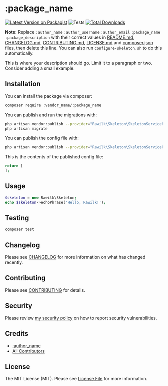 # :package_name

[![Latest Version on Packagist](https://img.shields.io/packagist/v/rawilk/:package_name.svg?style=flat-square)](https://packagist.org/packages/rawilk/:package_name)
![Tests](https://github.com/rawilk/:package_name/workflows/Tests/badge.svg?style=flat-square)
[![Total Downloads](https://img.shields.io/packagist/dt/rawilk/:package_name.svg?style=flat-square)](https://packagist.org/packages/rawilk/:package_name)

**Note:** Replace ```:author_name``` ```:author_username``` ```:author_email``` ```:package_name``` ```:package_description``` with their correct values in [README.md](README.md), [CHANGELOG.md](CHANGELOG.md), [CONTRIBUTING.md](CONTRIBUTING.md), [LICENSE.md](LICENSE.md) and [composer.json](composer.json) files, then delete this line. You can also run `configure-skeleton.sh` to do this automatically.

This is where your description should go. Limit it to a paragraph or two. Consider adding a small example.

## Installation

You can install the package via composer:

```bash
composer require :vendor_name/:package_name
```

You can publish and run the migrations with:

```bash
php artisan vendor:publish --provider="Rawilk\Skeleton\SkeletonServiceProvider" --tag="migrations"
php artisan migrate
```

You can publish the config file with:
```bash
php artisan vendor:publish --provider="Rawilk\Skeleton\SkeletonServiceProvider" --tag="config"
```

This is the contents of the published config file:

```php
return [
];
```

## Usage

``` php
$skeleton = new Rawilk\Skeleton;
echo $skeleton->echoPhrase('Hello, Rawilk!');
```

## Testing

``` bash
composer test
```

## Changelog

Please see [CHANGELOG](CHANGELOG.md) for more information on what has changed recently.

## Contributing

Please see [CONTRIBUTING](.github/CONTRIBUTING.md) for details.

## Security

Please review [my security policy](.github/SECURITY.md) on how to report security vulnerabilities.

## Credits

- [:author_name](https://github.com/:author_username)
- [All Contributors](../../contributors)

## License

The MIT License (MIT). Please see [License File](LICENSE.md) for more information.
